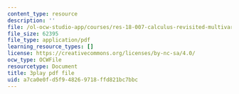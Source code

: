 ```yaml
---
content_type: resource
description: ''
file: /ol-ocw-studio-app/courses/res-18-007-calculus-revisited-multivariable-calculus-fall-2011/a7ca0e0fd5f948269718ffd821bc7bbc_io8kTsSnOdE.pdf
file_size: 62395
file_type: application/pdf
learning_resource_types: []
license: https://creativecommons.org/licenses/by-nc-sa/4.0/
ocw_type: OCWFile
resourcetype: Document
title: 3play pdf file
uid: a7ca0e0f-d5f9-4826-9718-ffd821bc7bbc
---
```

